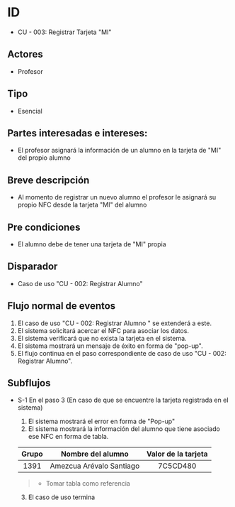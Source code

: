 # ID
- CU - 003: Registrar Tarjeta "MI"
   
## Actores
* Profesor
  
## Tipo 
* Esencial
   
## Partes interesadas e intereses:
- El profesor asignará la información de un alumno en la tarjeta de "MI" del propio alumno
  
## Breve descripción
- Al momento de registrar un nuevo alumno el profesor le asignará su propio NFC desde la tarjeta "MI" del alumno

## Pre condiciones
- El alumno debe de tener una tarjeta de "MI" propia
  
## Disparador
- Caso de uso "CU - 002: Registrar Alumno"

## Flujo normal de eventos
1. El caso de uso "CU - 002: Registrar Alumno " se extenderá a este.
2. El sistema solicitará acercar el NFC para asociar los datos.
3. El sistema verificará que no exista la tarjeta en el sistema.
4. El sistema mostrará un mensaje de éxito en forma de "pop-up".
5. El flujo continua en el paso correspondiente de caso de uso "CU - 002: Registrar Alumno".

## Subflujos
- S-1 En el paso 3 (En caso de que se encuentre la tarjeta registrada en el sistema)
    1. El sistema mostrará el error en forma de "Pop-up"
    2. El sistema mostrará la información del alumno que tiene asociado ese NFC en forma de tabla.

    | Grupo | Nombre del alumno| Valor de la tarjeta|
    |:----:|:----:|:----:|
    |1391|Amezcua Arévalo Santiago|7C5CD480|
    > * Tomar tabla como referencia 

    3. El caso de uso termina